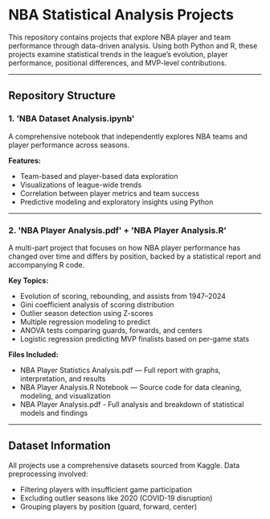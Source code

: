 # NBA Statistical Analysis Projects

This repository contains  projects that explore NBA player and team performance through data-driven analysis. Using both Python and R, these projects examine statistical trends in the league’s evolution, player performance, positional differences, and MVP-level contributions.

---

##  Repository Structure

### 1. 'NBA Dataset Analysis.ipynb'
A comprehensive  notebook that independently explores NBA teams and player performance across seasons.

**Features:**
- Team-based and player-based data exploration
- Visualizations of league-wide trends
- Correlation between player metrics and team success
- Predictive modeling and exploratory insights using Python

---

### 2. 'NBA Player Analysis.pdf' + 'NBA Player Analysis.R' 
A multi-part project that focuses on how NBA player performance has changed over time and differs by position, backed by a statistical report and accompanying R code.

**Key Topics:**
- Evolution of scoring, rebounding, and assists from 1947–2024
- Gini coefficient analysis of scoring distribution
- Outlier season detection using Z-scores
- Multiple regression modeling to predict
- ANOVA tests comparing guards, forwards, and centers
- Logistic regression predicting MVP finalists based on per-game stats

**Files Included:**
- NBA Player Statistics Analysis.pdf — Full report with graphs, interpretation, and results  
- NBA Player Analysis.R Notebook — Source code for data cleaning, modeling, and visualization
- NBA Player Analysis.pdf - Full analysis and breakdown of statistical models and findings

---

##  Dataset Information
All projects use a comprehensive datasets sourced from Kaggle. Data preprocessing involved:
- Filtering players with insufficient game participation
- Excluding outlier seasons like 2020 (COVID-19 disruption)
- Grouping players by position (guard, forward, center)
